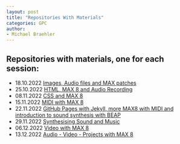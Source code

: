 ```yaml
---
layout: post
title: "Repositories With Materials"
categories: GPC
author:
- Michael Braehler
---
```


## Repositories with materials, one for each session:
- 18.10.2022 [Images, Audio files and MAX patches](https://github.com/mibrs/GPC5L03)
- 25.10.2022 [HTML, MAX 8 and Audio Recording](https://github.com/mibrs/GPC5L03)
- 08.11.2022 [CSS and MAX 8](https://github.com/mibrs/GPC5L05)
- 15.11.2022 [MIDI with MAX 8](https://github.com/mibrs/GPC5L06)
- 22.11.2022 [GitHub Pages with Jekyll, more MAX8 with MIDI and introduction to sound synthesis with BEAP](https://github.com/mibrs/GPC5L07)
- 29.11.2022 [Synthesising Sound and Music](https://github.com/mibrs/GPC5L08)
- 06.12.2022 [Video with MAX 8](https://github.com/mibrs/GPC5L09)
- 13.12.2022 [Audio - Video - Projects with MAX 8](https://github.com/mibrs/GPC5L10)
